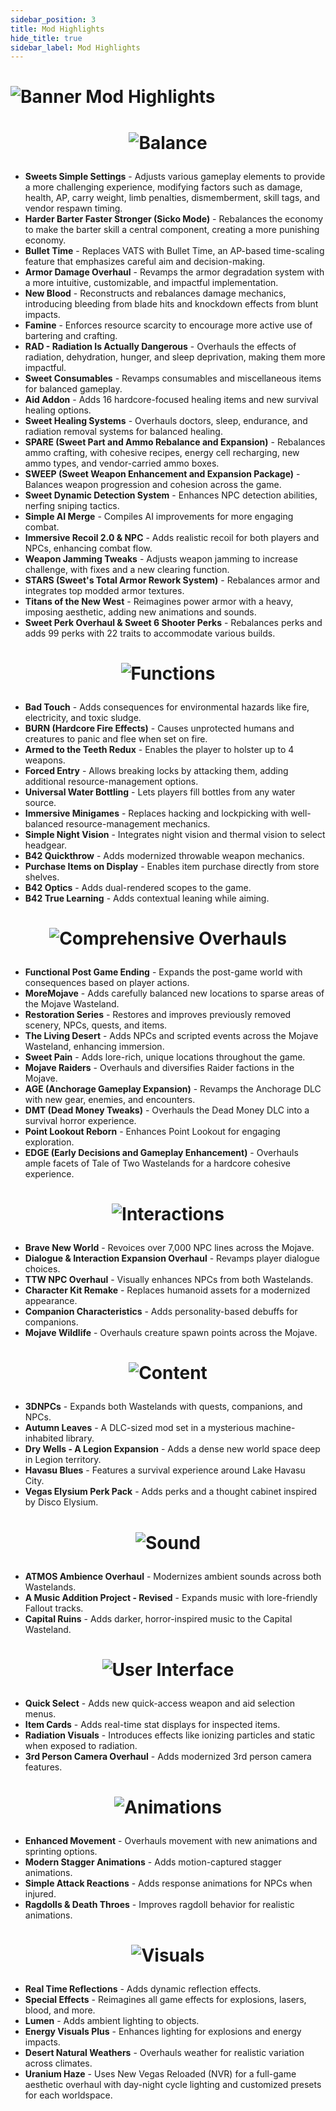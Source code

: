 ```yaml
---
sidebar_position: 3
title: Mod Highlights
hide_title: true
sidebar_label: Mod Highlights
---
```


# ![Banner Mod Highlights](https://github.com/user-attachments/assets/04a080db-7406-45cf-8cc9-3bb18be1f018)

# <p align="center"> ![Balance](https://github.com/user-attachments/assets/7796c80a-53e9-4f38-b2f2-98e2e6642a03) </p>
- **Sweets Simple Settings** - Adjusts various gameplay elements to provide a more challenging experience, modifying factors such as damage, health, AP, carry weight, limb penalties, dismemberment, skill tags, and vendor respawn timing.
- **Harder Barter Faster Stronger (Sicko Mode)** - Rebalances the economy to make the barter skill a central component, creating a more punishing economy.
- **Bullet Time** - Replaces VATS with Bullet Time, an AP-based time-scaling feature that emphasizes careful aim and decision-making.
- **Armor Damage Overhaul** - Revamps the armor degradation system with a more intuitive, customizable, and impactful implementation.
- **New Blood** - Reconstructs and rebalances damage mechanics, introducing bleeding from blade hits and knockdown effects from blunt impacts.
- **Famine** - Enforces resource scarcity to encourage more active use of bartering and crafting.
- **RAD - Radiation Is Actually Dangerous** - Overhauls the effects of radiation, dehydration, hunger, and sleep deprivation, making them more impactful.
- **Sweet Consumables** - Revamps consumables and miscellaneous items for balanced gameplay.
- **Aid Addon** - Adds 16 hardcore-focused healing items and new survival healing options.
- **Sweet Healing Systems** - Overhauls doctors, sleep, endurance, and radiation removal systems for balanced healing.
- **SPARE (Sweet Part and Ammo Rebalance and Expansion)** - Rebalances ammo crafting, with cohesive recipes, energy cell recharging, new ammo types, and vendor-carried ammo boxes.
- **SWEEP (Sweet Weapon Enhancement and Expansion Package)** - Balances weapon progression and cohesion across the game.
- **Sweet Dynamic Detection System** - Enhances NPC detection abilities, nerfing sniping tactics.
- **Simple AI Merge** - Compiles AI improvements for more engaging combat.
- **Immersive Recoil 2.0 & NPC** - Adds realistic recoil for both players and NPCs, enhancing combat flow.
- **Weapon Jamming Tweaks** - Adjusts weapon jamming to increase challenge, with fixes and a new clearing function.
- **STARS (Sweet's Total Armor Rework System)** - Rebalances armor and integrates top modded armor textures.
- **Titans of the New West** - Reimagines power armor with a heavy, imposing aesthetic, adding new animations and sounds.
- **Sweet Perk Overhaul & Sweet 6 Shooter Perks** - Rebalances perks and adds 99 perks with 22 traits to accommodate various builds.

# <p align="center"> ![Functions](https://github.com/user-attachments/assets/60a6c167-eec9-48a3-a977-052516ce7b4e) </p>
- **Bad Touch** - Adds consequences for environmental hazards like fire, electricity, and toxic sludge.
- **BURN (Hardcore Fire Effects)** - Causes unprotected humans and creatures to panic and flee when set on fire.
- **Armed to the Teeth Redux** - Enables the player to holster up to 4 weapons.
- **Forced Entry** - Allows breaking locks by attacking them, adding additional resource-management options.
- **Universal Water Bottling** - Lets players fill bottles from any water source.
- **Immersive Minigames** - Replaces hacking and lockpicking with well-balanced resource-management mechanics.
- **Simple Night Vision** - Integrates night vision and thermal vision to select headgear.
- **B42 Quickthrow** - Adds modernized throwable weapon mechanics.
- **Purchase Items on Display** - Enables item purchase directly from store shelves.
- **B42 Optics** - Adds dual-rendered scopes to the game.
- **B42 True Learning** - Adds contextual leaning while aiming.

# <p align="center"> ![Comprehensive Overhauls](https://github.com/user-attachments/assets/6a27835c-fdbc-4ca3-b5b3-4a95157910b6) </p>
- **Functional Post Game Ending** - Expands the post-game world with consequences based on player actions.
- **MoreMojave** - Adds carefully balanced new locations to sparse areas of the Mojave Wasteland.
- **Restoration Series** - Restores and improves previously removed scenery, NPCs, quests, and items.
- **The Living Desert** - Adds NPCs and scripted events across the Mojave Wasteland, enhancing immersion.
- **Sweet Pain** - Adds lore-rich, unique locations throughout the game.
- **Mojave Raiders** - Overhauls and diversifies Raider factions in the Mojave.
- **AGE (Anchorage Gameplay Expansion)** - Revamps the Anchorage DLC with new gear, enemies, and encounters.
- **DMT (Dead Money Tweaks)** - Overhauls the Dead Money DLC into a survival horror experience.
- **Point Lookout Reborn** - Enhances Point Lookout for engaging exploration.
- **EDGE (Early Decisions and Gameplay Enhancement)** - Overhauls ample facets of Tale of Two Wastelands for a hardcore cohesive experience.

# <p align="center"> ![Interactions](https://github.com/user-attachments/assets/80731ccc-53ae-4092-be1d-6b63223f0425) </p>
- **Brave New World** - Revoices over 7,000 NPC lines across the Mojave.
- **Dialogue & Interaction Expansion Overhaul** - Revamps player dialogue choices.
- **TTW NPC Overhaul** - Visually enhances NPCs from both Wastelands.
- **Character Kit Remake** - Replaces humanoid assets for a modernized appearance.
- **Companion Characteristics** - Adds personality-based debuffs for companions.
- **Mojave Wildlife** - Overhauls creature spawn points across the Mojave.

# <p align="center"> ![Content](https://github.com/user-attachments/assets/ef1a3bfa-cd8f-424a-913e-909629309682) </p>
- **3DNPCs** - Expands both Wastelands with quests, companions, and NPCs.
- **Autumn Leaves** - A DLC-sized mod set in a mysterious machine-inhabited library.
- **Dry Wells - A Legion Expansion** - Adds a dense new world space deep in Legion territory.
- **Havasu Blues** - Features a survival experience around Lake Havasu City.
- **Vegas Elysium Perk Pack** - Adds perks and a thought cabinet inspired by Disco Elysium.

# <p align="center"> ![Sound](https://github.com/user-attachments/assets/af69fa21-5dbe-40b6-8346-25a5bc501776) </p>
- **ATMOS Ambience Overhaul** - Modernizes ambient sounds across both Wastelands.
- **A Music Addition Project - Revised** - Expands music with lore-friendly Fallout tracks.
- **Capital Ruins** - Adds darker, horror-inspired music to the Capital Wasteland.

# <p align="center"> ![User Interface](https://github.com/user-attachments/assets/e71f4936-aa91-408d-b9dd-bcc873ba07df) </p>
- **Quick Select** - Adds new quick-access weapon and aid selection menus.
- **Item Cards** - Adds real-time stat displays for inspected items.
- **Radiation Visuals** - Introduces effects like ionizing particles and static when exposed to radiation.
- **3rd Person Camera Overhaul** - Adds modernized 3rd person camera features.

# <p align="center"> ![Animations](https://github.com/user-attachments/assets/470b5aa9-1cd6-4167-8ebc-a53e4dc56fc2) </p>
- **Enhanced Movement** - Overhauls movement with new animations and sprinting options.
- **Modern Stagger Animations** - Adds motion-captured stagger animations.
- **Simple Attack Reactions** - Adds response animations for NPCs when injured.
- **Ragdolls & Death Throes** - Improves ragdoll behavior for realistic animations.

# <p align="center"> ![Visuals](https://github.com/user-attachments/assets/8806cbca-2b3b-47ad-8aab-53600615c425) </p>
- **Real Time Reflections** - Adds dynamic reflection effects.
- **Special Effects** - Reimagines all game effects for explosions, lasers, blood, and more.
- **Lumen** - Adds ambient lighting to objects.
- **Energy Visuals Plus** - Enhances lighting for explosions and energy impacts.
- **Desert Natural Weathers** - Overhauls weather for realistic variation across climates.
- **Uranium Haze** - Uses New Vegas Reloaded (NVR) for a full-game aesthetic overhaul with day-night cycle lighting and customized presets for each worldspace.
